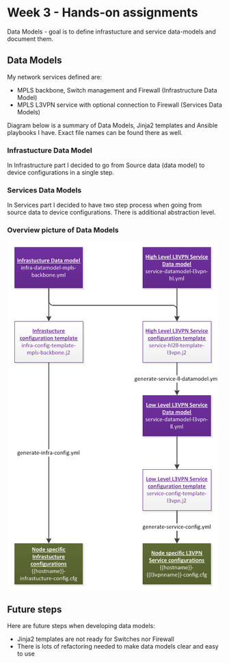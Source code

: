 # Week 3 - Hands-on assignments

Data Models - goal is to define infrastucture and service data-models and document them.

## Data Models

My network services defined are:
* MPLS backbone, Switch management and Firewall (Infrastructure Data Model)
* MPLS L3VPN service with optional connection to Firewall (Services Data Models)

Diagram below is a summary of Data Models, Jinja2 templates and Ansible playbooks I have. Exact file names can be found there as well.

### Infrastucture Data Model

In Infrastructure part I decided to go from Source data (data model) to device configurations in a single step. 

### Services Data Models
In Services part I decided to have two step process when going from source data to device configurations. There is additional abstraction level.

### Overview picture of Data Models
![alt text](https://github.com/kaage/NetAutomation_materials/blob/master/Week3-assignments/overview.png "Overview of Data Models")

## Future steps

Here are future steps when developing data models:
* Jinja2 templates are not ready for Switches nor Firewall
* There is lots of refactoring needed to make data models clear and easy to use